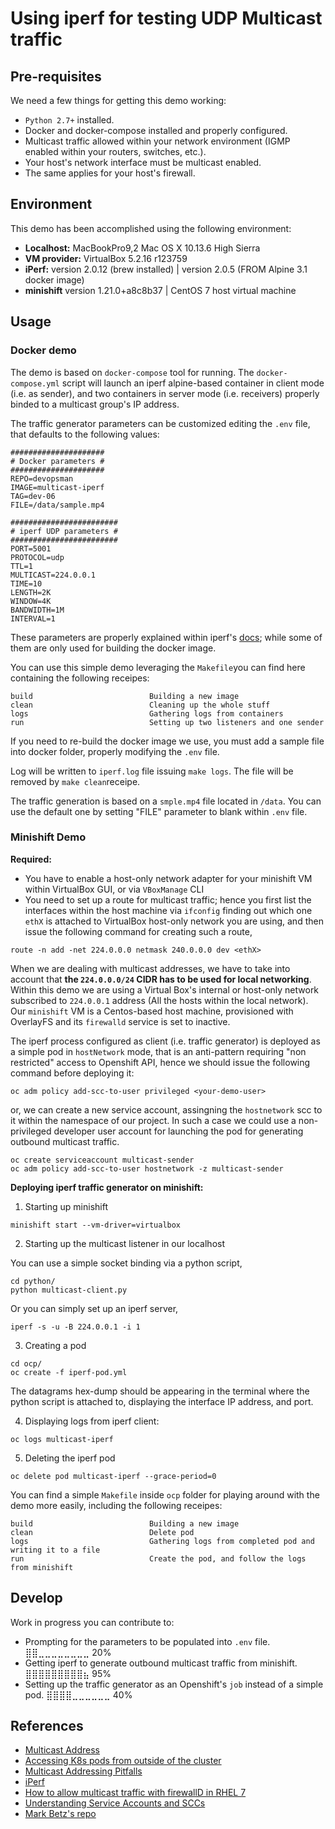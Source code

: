 # Using iperf for testing UDP Multicast traffic

## Pre-requisites

We need a few things for getting this demo working:

* ``Python 2.7+`` installed.
* Docker and docker-compose installed and properly configured.
* Multicast traffic allowed within your network environment (IGMP enabled within your routers, switches, etc.).
* Your host's network interface must be multicast enabled.
* The same applies for your host's firewall.

## Environment

This demo has been accomplished using the following environment:

* **Localhost:** MacBookPro9,2 Mac OS X 10.13.6 High Sierra
* **VM provider:** VirtualBox 5.2.16 r123759
* **iPerf:** version 2.0.12 (brew installed) | version 2.0.5 (FROM Alpine 3.1 docker image)
* **minishift** version 1.21.0+a8c8b37 | CentOS 7 host virtual machine

## Usage

### Docker demo

The demo is based on ``docker-compose`` tool for running. The ``docker-compose.yml`` script will launch an iperf alpine-based container in client mode (i.e. as sender),
and two containers in server mode (i.e. receivers) properly binded to a multicast group's IP address.

The traffic generator parameters can be customized editing the ``.env`` file, that defaults to the following values:

```
#####################
# Docker parameters #
#####################
REPO=devopsman
IMAGE=multicast-iperf
TAG=dev-06
FILE=/data/sample.mp4

########################
# iperf UDP parameters #
########################
PORT=5001
PROTOCOL=udp
TTL=1
MULTICAST=224.0.0.1
TIME=10
LENGTH=2K
WINDOW=4K
BANDWIDTH=1M
INTERVAL=1
```

These parameters are properly explained within iperf's [docs](https://iperf.fr/iperf-doc.php#doc); while some of them are only used for building the docker image.

You can use this simple demo leveraging the ``Makefile``you can find here containing the following receipes:

```
build                          Building a new image
clean                          Cleaning up the whole stuff
logs                           Gathering logs from containers
run                            Setting up two listeners and one sender
```
If you need to re-build the docker image we use, you must add a sample file into docker folder, properly modifying the ``.env`` file.

Log will be written to ``iperf.log`` file issuing ``make logs``. The file will be removed by ``make clean``receipe.

The traffic generation is based on a ``smple.mp4`` file located in ``/data``. You can use the default one by setting "FILE" parameter to blank within ``.env`` file.

### Minishift Demo

**Required:**

* You have to enable a host-only network adapter for your minishift VM within VirtualBox GUI, or via ``VBoxManage`` CLI
* You need to set up a route for multicast traffic; hence you first list the interfaces within the host machine via ``ifconfig`` finding out which one ``ethX`` is attached to VirtualBox host-only network you are using, and then issue the following command for creating such a route,

```
route -n add -net 224.0.0.0 netmask 240.0.0.0 dev <ethX>
```

When we are dealing with multicast addresses, we have to take into account that **the ``224.0.0.0/24`` CIDR has to be used for local networking**. Within this demo we are using a Virtual Box's internal or host-only network subscribed to ``224.0.0.1`` address (All the hosts within the local network). Our ``minishift`` VM is a Centos-based host machine, provisioned with OverlayFS and its ``firewalld`` service is set to inactive.

The iperf process configured as client (i.e. traffic generator) is deployed as a simple pod in ``hostNetwork`` mode, that is an anti-pattern requiring "non restricted" access to Openshift API, hence we should issue the following command before deploying it:

```
oc adm policy add-scc-to-user privileged <your-demo-user>
```

or, we can create a new service account, assingning the ``hostnetwork`` scc to it within the namespace of our project. In such a case we could use a non-privileged developer user account for launching the pod for generating outbound multicast traffic.

```
oc create serviceaccount multicast-sender
oc adm policy add-scc-to-user hostnetwork -z multicast-sender
```

**Deploying iperf traffic generator on minishift:**

1. Starting up minishift

```
minishift start --vm-driver=virtualbox
```

2. Starting up the multicast listener in our localhost

You can use a simple socket binding via a python script,

```
cd python/
python multicast-client.py
```

Or you can simply set up an iperf server,

```
iperf -s -u -B 224.0.0.1 -i 1
```

3. Creating a pod

```
cd ocp/
oc create -f iperf-pod.yml
```

The datagrams hex-dump should be appearing in the terminal where the python script is attached to, displaying the interface IP address, and port.

4. Displaying logs from iperf client:

```
oc logs multicast-iperf
```

5. Deleting the iperf pod

```
oc delete pod multicast-iperf --grace-period=0
```

You can find a simple ``Makefile`` inside ``ocp`` folder for playing around with the demo more easily, including the following receipes:

```
build                          Building a new image
clean                          Delete pod
logs                           Gathering logs from completed pod and writing it to a file
run                            Create the pod, and follow the logs from minishift
```

## Develop

Work in progress you can contribute to:

* Prompting for the parameters to be populated into ``.env`` file. ⣿⣿⣀⣀⣀⣀⣀⣀⣀⣀ 20%	
* Getting iperf to generate outbound multicast traffic from minishift. ⣿⣿⣿⣿⣿⣿⣿⣿⣿⣦ 95%	
* Setting up the traffic generator as an Openshift's ``job`` instead of a simple pod. ⣿⣿⣿⣿⣀⣀⣀⣀⣀⣀ 40%

## References

* [Multicast Address](https://en.wikipedia.org/wiki/Multicast_address)
* [Accessing K8s pods from outside of the cluster](http://alesnosek.com/blog/2017/02/14/accessing-kubernetes-pods-from-outside-of-the-cluster/)
* [Multicast Addressing Pitfalls](http://aviadezra.blogspot.com/2009/07/multicast-ip-udp-igmp-multi-homed.html)
* [iPerf](https://iperf.fr)
* [How to allow multicast traffic with firewallD in RHEL 7](https://access.redhat.com/solutions/1587673)
* [Understanding Service Accounts and SCCs](https://blog.openshift.com/understanding-service-accounts-sccs/)
* [Mark Betz's repo](https://github.com/Markbnj/cluster-iperf)
